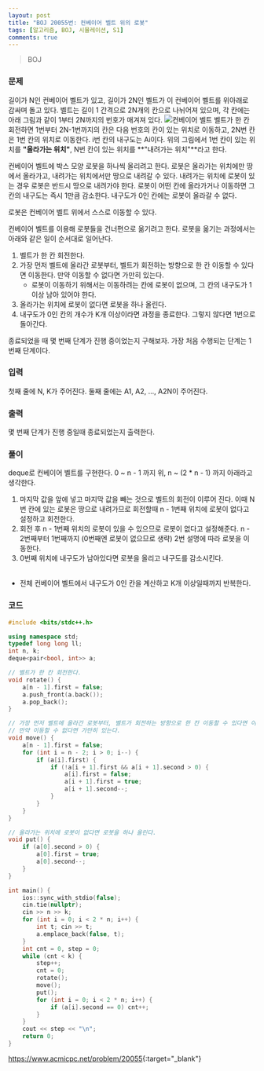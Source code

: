 ```yaml
---
layout: post
title: "BOJ 20055번: 컨베이어 벨트 위의 로봇"
tags: [알고리즘, BOJ, 시뮬레이션, S1]
comments: true
---
```


> BOJ

### 문제
길이가 N인 컨베이어 벨트가 있고, 길이가 2N인 벨트가 이 컨베이어 벨트를 위아래로 감싸며 돌고 있다. 벨트는 길이 1 간격으로 2N개의 칸으로 나뉘어져 있으며, 각 칸에는 아래 그림과 같이 1부터 2N까지의 번호가 매겨져 있다.
![컨베이어 벨트](https://upload.acmicpc.net/396139ea-9079-4115-9a00-446865434900/-/preview/)
벨트가 한 칸 회전하면 1번부터 2N-1번까지의 칸은 다음 번호의 칸이 있는 위치로 이동하고, 2N번 칸은 1번 칸의 위치로 이동한다. i번 칸의 내구도는 Ai이다. 위의 그림에서 1번 칸이 있는 위치를 **"올라가는 위치"**, N번 칸이 있는 위치를 **"내려가는 위치"**라고 한다.

컨베이어 벨트에 박스 모양 로봇을 하나씩 올리려고 한다. 로봇은 올라가는 위치에만 땅에서 올라가고, 내려가는 위치에서만 땅으로 내려갈 수 있다. 내려가는 위치에 로봇이 있는 경우 로봇은 반드시 땅으로 내려가야 한다. 로봇이 어떤 칸에 올라가거나 이동하면 그 칸의 내구도는 즉시 1만큼 감소한다. 내구도가 0인 칸에는 로봇이 올라갈 수 없다.

로봇은 컨베이어 벨트 위에서 스스로 이동할 수 있다.

컨베이어 벨트를 이용해 로봇들을 건너편으로 옮기려고 한다. 로봇을 옮기는 과정에서는 아래와 같은 일이 순서대로 일어난다.

1. 벨트가 한 칸 회전한다.
2. 가장 먼저 벨트에 올라간 로봇부터, 벨트가 회전하는 방향으로 한 칸 이동할 수 있다면 이동한다. 만약 이동할 수 없다면 가만히 있는다.
    * 로봇이 이동하기 위해서는 이동하려는 칸에 로봇이 없으며, 그 칸의 내구도가 1 이상 남아 있어야 한다.
3. 올라가는 위치에 로봇이 없다면 로봇을 하나 올린다.
4. 내구도가 0인 칸의 개수가 K개 이상이라면 과정을 종료한다. 그렇지 않다면 1번으로 돌아간다.

종료되었을 때 몇 번째 단계가 진행 중이었는지 구해보자. 가장 처음 수행되는 단계는 1번째 단계이다.

### 입력
첫째 줄에 N, K가 주어진다. 둘째 줄에는 A1, A2, ..., A2N이 주어진다.

### 출력
몇 번째 단계가 진행 중일때 종료되었는지 출력한다.

### 풀이
deque로 컨베이어 벨트를 구현한다. 0 ~ n - 1 까지 위, n ~ (2 * n - 1) 까지 아래라고 생각한다.

1. 마지막 값을 앞에 넣고 마지막 값을 빼는 것으로 벨트의 회전이 이루어 진다. 이때 N번 칸에 있는 로봇은 땅으로 내려가므로 회전할때 n - 1번째 위치에 로봇이 없다고 설정하고 회전한다.
2. 회전 후 n - 1번째 위치의 로봇이 있을 수 있으므로 로봇이 없다고 설정해준다. n - 2번째부터 1번째까지 (0번째엔 로봇이 없으므로 생략) 2번 설명에 따라 로봇을 이동한다.
3. 0번째 위치에 내구도가 남아있다면 로봇을 올리고 내구도를 감소시킨다.<br><br>

* 전체 컨베이어 벨트에서 내구도가 0인 칸을 계산하고 K개 이상일때까지 반복한다.

### 코드
```c++
#include <bits/stdc++.h>

using namespace std;
typedef long long ll;
int n, k;
deque<pair<bool, int>> a;

// 벨트가 한 칸 회전한다.
void rotate() {
    a[n - 1].first = false;
    a.push_front(a.back());
    a.pop_back();
}

// 가장 먼저 벨트에 올라간 로봇부터, 벨트가 회전하는 방향으로 한 칸 이동할 수 있다면 이동한다.
// 만약 이동할 수 없다면 가만히 있는다.
void move() {
    a[n - 1].first = false;
    for (int i = n - 2; i > 0; i--) {
        if (a[i].first) {
            if (!a[i + 1].first && a[i + 1].second > 0) {
                a[i].first = false;
                a[i + 1].first = true;
                a[i + 1].second--;
            }
        }
    }
}

// 올라가는 위치에 로봇이 없다면 로봇을 하나 올린다.
void put() {
    if (a[0].second > 0) {
        a[0].first = true;
        a[0].second--;
    }
}

int main() {
    ios::sync_with_stdio(false);
    cin.tie(nullptr);
    cin >> n >> k;
    for (int i = 0; i < 2 * n; i++) {
        int t; cin >> t;
        a.emplace_back(false, t);
    }
    int cnt = 0, step = 0;
    while (cnt < k) {
        step++;
        cnt = 0;
        rotate();
        move();
        put();
        for (int i = 0; i < 2 * n; i++) {
            if (a[i].second == 0) cnt++;
        }
    }
    cout << step << "\n";
    return 0;
}

```

<https://www.acmicpc.net/problem/20055>{:target="_blank"}
